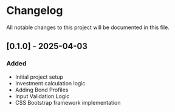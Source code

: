 # Changelog

All notable changes to this project will be documented in this file.

## [0.1.0] - 2025-04-03
### Added
- Initial project setup
- Investment calculation logic
- Adding Bond Profiles
- Input Validation Logic
- CSS Bootstrap framework implementation